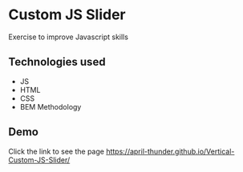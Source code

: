 
# Custom JS Slider

Exercise to improve Javascript skills

## Technologies used

- JS
- HTML
- CSS
- BEM Methodology

## Demo

Click the link to see the page https://april-thunder.github.io/Vertical-Custom-JS-Slider/



